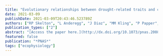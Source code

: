 ```yaml
---
title: "Evolutionary relationships between drought-related traits and climate shape large hydraulic safety margins in western North American oaks"
date: 2021-03-09
publishDate: 2021-03-09T20:43:46.523789Z
authors: ["RP Skelton", "L Anderegg", "J Diaz", "MM Kling", "P Papper", "L Lamarque", "S Delzon", "T Dawson", "DD Ackerly"]
publication_types: ["2"]
abstract: "[Access the paper here.](http://dx.doi.org/10.1073/pnas.2008987118) Quantitative knowledge of xylem physical tolerance limits to dehydration is essential to understanding plant drought tolerance but is lacking in many long-vessel angiosperms. We examine the hypothesis that a fundamental association between sustained xylem water transport and downstream tissue function should select for xylem that avoids embolism in long-vessel trees by quantifying xylem capacity to withstand air entry of western North American oaks"
featured: false
publication: "*PNAS*"
tags: ["ecophysiology"]
---
```


